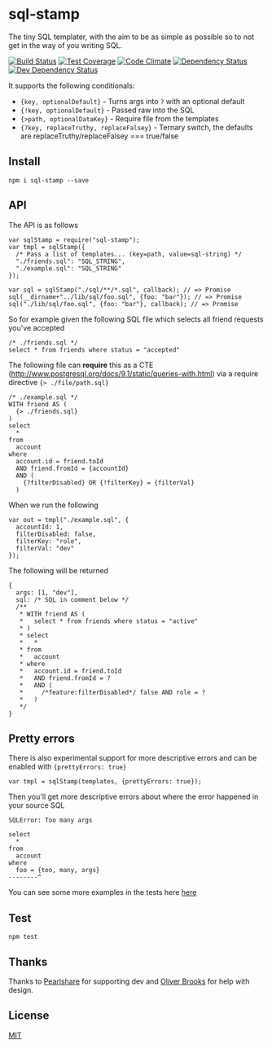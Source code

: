 # sql-stamp
The tiny SQL templater, with the aim to be as simple as possible so to not get in the way of you writing SQL.

[![Build Status](https://travis-ci.org/orangemug/sql-stamp.svg?branch=master)](https://travis-ci.org/orangemug/sql-stamp) 
[![Test Coverage](https://codeclimate.com/github/orangemug/sql-stamp/badges/coverage.svg)](https://codeclimate.com/github/orangemug/sql-stamp/coverage) 
[![Code Climate](https://codeclimate.com/github/orangemug/sql-stamp/badges/gpa.svg)](https://codeclimate.com/github/orangemug/sql-stamp) 
[![Dependency Status](https://david-dm.org/orangemug/sql-stamp.svg)](https://david-dm.org/orangemug/sql-stamp)
[![Dev Dependency Status](https://david-dm.org/orangemug/sql-stamp/dev-status.svg)](https://david-dm.org/orangemug/sql-stamp#info=devDependencies)


It supports the following conditionals:

 * `{key, optionalDefault}`  - Turns args into `?` with an optional default
 * `{!key, optionalDefault}` - Passed raw into the SQL
 * `{>path, optionalDataKey}` - Require file from the templates
 * `{?key, replaceTruthy, replaceFalsey}` - Ternary switch, the defaults are replaceTruthy/replaceFalsey === true/false


## Install

    npm i sql-stamp --save


## API
The API is as follows

    var sqlStamp = require("sql-stamp");
    var tmpl = sqlStamp({
      /* Pass a list of templates... (key=path, value=sql-string) */
      "./friends.sql": "SQL_STRING",
      "./example.sql": "SQL_STRING"
    });

    var sql = sqlStamp("./sql/**/*.sql", callback); // => Promise
    sql(__dirname+"../lib/sql/foo.sql", {foo: "bar"}); // => Promise
    sql("./lib/sql/foo.sql", {foo: "bar"}, callback); // => Promise

So for example given the following SQL file which selects all friend requests you've accepted

    /* ./friends.sql */
    select * from friends where status = "accepted"

The following file can **require** this as a CTE (<http://www.postgresql.org/docs/9.1/static/queries-with.html>) via a require directive `{> ./file/path.sql}`

    /* ./example.sql */
    WITH friend AS (
      {> ./friends.sql}
    )
    select
      *
    from
      account
    where
      account.id = friend.toId
      AND friend.fromId = {accountId}
      AND (
        {?filterDisabled} OR {!filterKey} = {filterVal}
      )

When we run the following

    var out = tmpl("./example.sql", {
      accountId: 1,
      filterDisabled: false,
      filterKey: "role",
      filterVal: "dev"
    });

The following will be returned

    {
      args: [1, "dev"],
      sql: /* SQL in comment below */
      /**
       * WITH friend AS (
       *   select * from friends where status = "active"
       * )
       * select
       *   *
       * from
       *   account
       * where
       *   account.id = friend.toId
       *   AND friend.fromId = ?
       *   AND (
       *     /*feature:filterDisabled*/ false AND role = ?
       *   )
       */
    }


## Pretty errors
There is also experimental support for more descriptive errors and can be enabled with `{prettyErrors: true}`

    var tmpl = sqlStamp(templates, {prettyErrors: true});

Then you'll get more descriptive errors about where the error happened in your source SQL

    SQLError: Too many args

    select
      *
    from
      account
    where
      foo = {too, many, args}
    --------^

You can see some more examples in the tests here [here](test/errors/index.js)


## Test

    npm test


## Thanks
Thanks to [Pearlshare](http://www.pearlshare.com) for supporting dev and [Oliver Brooks](https://github.com/oliverbrooks/) for help with design.


## License
[MIT](LICENSE)
